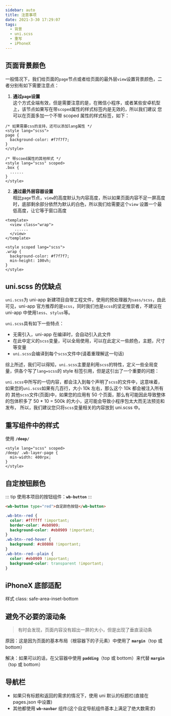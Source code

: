 ```yaml
---
sidebar: auto
title: 注意事项
date: 2021-3-30 17:29:07
tags:
  - 背景
  - uni.scss
  - 重写
  - iPhoneX
---
```


<!-- ::: tip
这是一个提示
:::

::: warning
这是一个警告
:::

::: danger
这是一个危险警告
:::

::: details
这是一个详情块，在 IE / Edge 中不生效
::: -->

## 页面背景颜色

一般情况下，我们给页面的`page`节点或者给页面的最外层`view`设置背景颜色，二者分别有如下需要注意点：

1. **通过`page`设置**  
   这个方式全端有效，但是需要注意的是，在微信小程序，或者某些安卓机型上，该节点如果写在带`scoped`属性的样式标签内是无效的，所以我们建议 您可以在页面多加一个不带 scoped 属性的样式标签，如下：

```vue
/* 如果需要css的支持，还可以添加lang属性 */
<style lang="scss">
page {
  background-color: #f7f7f7;
}
</style>

/* 带scoed属性的其他样式 */
<style lang="scss" scoped>
.box {
  ......
}
</style>
```

2. **通过最外层容器设置**  
   相比`page`节点，`view`的高度默认为内容高度，所以如果页面内容不足一屏高度时，底部剩余部分依然为默认的白色，所以我们给需要这个`view` 设置一个最低高度，让它等于窗口高度

```vue
<template>
  <view class="wrap">
    ......
  </view>
</template>

<style scoped lang="scss">
.wrap {
  background-color: #f7f7f7;
  min-height: 100vh;
}
</style>
```

## uni.scss 的优缺点

`uni.scss`为 uni-app 新建项目自带工程文件，使用的预处理器为`sass/scss`，由此可见，uni-app 官方推荐的是`scss`，同时我们也是`scss`的坚定推崇者，不建议在 uni-app 中使用`less`、`stylus`等。

`uni.scss`具有如下一些特点：

- 无需引入，uni-app 在编译时，会自动引入此文件
- 在此中定义的`scss`变量，可以全局使用，可以在此定义一些颜色，主题，尺寸等变量
- `uni.scss`会编译到每个`scss`文件中(请着重理解这一句话)

综上所述，我们可以得知，`uni.scss`主要是利用`scss`的特性，定义一些全局变量，供各个写了`lang=scss`的 style 标签引用，但是这引出了一个重要的问题：

`uni.scss`中所写的一切内容，都会注入到每个声明了`scss`的文件中，这意味着，如果您的`uni.scss`如果有几百行，大小 10k 左右，那么这个 10k 都会被注入所有的 其他`scss`文件(页面)中，如果您的应用有 50 个页面，那么有可能因此导致整体的包体积多了 50 \* 10 = 500k 的大小，这可能会导致小程序包太大而无法预览和发布， 所以，我们建议您只将`scss`变量相关的内容放到 uni.scss 中。

## 重写组件中的样式

使用 **`/deep/`**

```vue
<style lang="scss" scoped>
/deep/ .wb-layer-page {
  min-width: 400rpx;
}
</style>
```

## 自定按钮颜色

::: tip
使用本项目的按钮组件：**`wb-button`**
:::

```html
<wb-button type="red">自定颜色按钮</wb-button>
```

```css
.wb-btn--red {
  color: #ffffff !important;
  border-color: #eb0909;
  background-color: #eb0909 !important;
}
.wb-btn--red-hover {
  background: #c80808 !important;
}
.wb-btn--red--plain {
  color: #eb0909 !important;
  background-color: transparent !important;
}
```

## iPhoneX 底部适配

样式 class: safe-area-inset-bottom

## 避免不必要的滚动条

> 有时会发现，页面内容没有超出一屏的大小，但是出现了垂直滚动条

原因：这是因为页面的基本布局（根容器下的子元素）中使用了 **`margin`**（top 或 bottom）

解决：如果可以的话，在父容器中使用 **`padding`**（top 或 bottom）来代替 **`margin`**（top 或 bottom）

## 导航栏

- 如果只有标题和返回的需求的情况下，使用 uni 默认的标题栏(直接在 pages.json 中设置)
- 其他都使用 **`wb-navbar`** 组件(这个自定导航组件基本上满足了绝大数需求)
